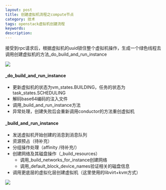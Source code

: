 ```yaml
---
layout: post
title: 创建虚拟机流程之compute节点
category: 技术
tags: openstack虚拟机创建流程
keywords: 
description: 
---
```


接受到rpc请求后，根据虚拟机的uuid锁住整个虚拟机操作，生成一个绿色线程去调用创建虚拟机的方法_do_build_and_run_instance

![](http://i.imgur.com/yMMzqYd.png)

####  _do_build_and_run_instance ####


- 更新虚拟机的状态为vm_states.BUILDING，任务的状态为task_states.SCHEDULING
- 解码base64编码的注入文件
- 调用_build_and_run_instance方法
- 异常处理，创建失败后会重新调用conductor的方法重创虚拟机

#### _build_and_run_instance ####
 
- 发送虚拟机开始创建的消息到消息队列
- 资源预占（待补充）
- 分组操作处理（affinity /待补充/）
- 创建网络及其磁盘操作（_build_resources）
	- 调用_build_networks_for_instance创建网络
	- 调用_default_block_device_names验证相关的磁盘信息
- 调用更底层的虚拟化层创建虚拟机（这里使用的libvirt+kvm方式）

![](http://i.imgur.com/YT2trIb.png)